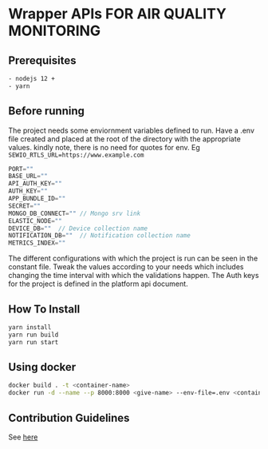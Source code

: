 # Wrapper APIs FOR AIR QUALITY MONITORING

## Prerequisites

```sh
- nodejs 12 +
- yarn
```

## Before running

The project needs some enviornment variables defined to run. Have a .env file created and placed at the root of the directory with the appropriate values. kindly note, there is no need for quotes for env. Eg  `SEWIO_RTLS_URL=https://www.example.com`

```js
PORT=""
BASE_URL=""
API_AUTH_KEY=""
AUTH_KEY=""
APP_BUNDLE_ID=""
SECRET=""
MONGO_DB_CONNECT="" // Mongo srv link
ELASTIC_NODE=""
DEVICE_DB=""  // Device collection name
NOTIFICATION_DB=""  // Notification collection name
METRICS_INDEX=""
```

The different configurations with which the project is run can be seen in the constant file. Tweak the values according to your needs which includes changing the time interval with which the validations happen. The Auth keys for the project is defined in the platform api document.

## How To Install

```sh
yarn install
yarn run build
yarn run start
```

## Using docker

```bash
docker build . -t <container-name>
docker run -d --name --p 8000:8000 <give-name> --env-file=.env <container-name>
```

## Contribution Guidelines

See [here](CONTRIBUTING.MD)
